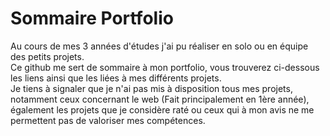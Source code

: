 # Sommaire Portfolio
Au cours de mes 3 années d'études j'ai pu réaliser en solo ou en équipe des petits projets.<br/>
Ce github me sert de sommaire à mon portfolio, vous trouverez ci-dessous les liens ainsi que les liées à mes différents projets.<br/>
Je tiens à signaler que je n'ai pas mis à disposition tous mes projets, notamment ceux concernant le web (Fait principalement en 1ère année), également les projets que je considère raté ou ceux qui à mon avis ne me permettent pas de valoriser mes compétences.
